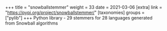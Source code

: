 +++
title = "snowballstemmer"
weight = 33
date = 2021-03-06
[extra]
link = "https://pypi.org/project/snowballstemmer/"
[taxonomies]
groups = ["pylib"]
+++
Python library - 29 stemmers for 28 languages generated from Snowball algorithms

